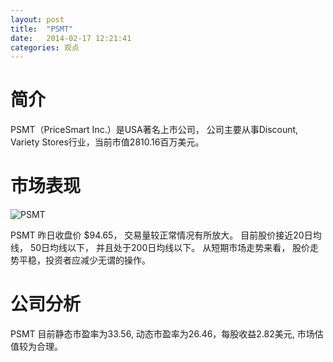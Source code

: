 ```yaml
---
layout: post
title:  "PSMT"
date:   2014-02-17 12:21:41
categories: 观点
---
```


# 简介
PSMT（PriceSmart Inc.）是USA著名上市公司，
公司主要从事Discount, Variety Stores行业，当前市值2810.16百万美元。

# 市场表现

![PSMT](http://finviz.com/chart.ashx?t=PSMT&ty=c&ta=1&p=d&s=l)

PSMT 昨日收盘价 $94.65，
交易量较正常情况有所放大。
目前股价接近20日均线，
50日均线以下，
并且处于200日均线以下。
从短期市场走势来看，
股价走势平稳，投资者应减少无谓的操作。

# 公司分析
PSMT 目前静态市盈率为33.56, 动态市盈率为26.46，每股收益2.82美元,
市场估值较为合理。
